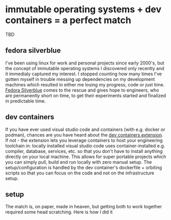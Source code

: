 # immutable operating systems + dev containers = a perfect match

TBD

## fedora silverblue

I've been using linux for work and personal projects since early 2000's, but the concept of immutable operating systems I discovered only recently and it immedialy captured my interest. I stopped counting how many times I've gotten myself in trouble messing up dependencies on my development machines which resulted in either me losing my progress, code or just time. [Fedora Silverblue](https://silverblue.fedoraproject.org) comes to the rescue and gives hope to engineers, who are permanently short on time, to get their experiments started and finalized in predictable time.

## dev containers

If you have ever used visual studio code and containers (with e.g. docker or podman), chances are you have heard about the [dev containers extension](https://code.visualstudio.com/docs/devcontainers/containers). If not - the extension lets you leverage containers to host your engineering toolchain in: locally installed visual studio code uses container-installed e.g. compiler, database, services, etc. so that you don't have to install anything directly on your local machine. This allows for super portable projects which you can simply pull, build and run locally with zero manual setup. The setup/configuration is handled by the dev container's dockerfile + orbiting scripts so that you can focus on the code and not on the infrastructure setup.

## setup

The match is, on paper, made in heaven, but getting both to work together required some head scratching. Here is how I did it
